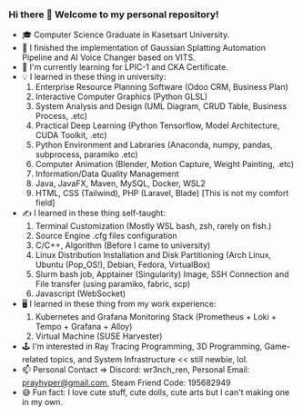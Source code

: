 ### Hi there 👋 Welcome to my personal repository!
- 🎓 Computer Science Graduate in Kasetsart University.
- 🔬 I finished the implementation of Gaussian Splatting Automation Pipeline and AI Voice Changer based on VITS.
- 📖 I'm currently learning for LPIC-1 and CKA Certificate.
- 💡 I learned in these thing in university:
  1. Enterprise Resource Planning Software (Odoo CRM, Business Plan)
  2. Interactive Computer Graphics (Python GLSL)
  3. System Analysis and Design (UML Diagram, CRUD Table, Business Process, .etc)
  4. Practical Deep Learning (Python Tensorflow, Model Architecture, CUDA Toolkit, .etc)
  5. Python Environment and Labraries (Anaconda, numpy, pandas, subprocess, paramiko .etc)
  7. Computer Animation (Blender, Motion Capture, Weight Painting, .etc)
  8. Information/Data Quality Management
  9. Java, JavaFX, Maven, MySQL, Docker, WSL2
  10. HTML, CSS (Tailwind), PHP (Laravel, Blade) [This is not my comfort field]
- ✍️ I learned in these thing self-taught:
  1. Terminal Customization (Mostly WSL bash, zsh, rarely on fish.)
  2. Source Engine .cfg files configuration
  3. C/C++, Algorithm (Before I came to university)
  4. Linux Distribution Installation and Disk Partitioning (Arch Linux, Ubuntu (Pop_OS!), Debian, Fedora, VirtualBox)
  5. Slurm bash job, Apptainer (Singularity) Image, SSH Connection and File transfer (using paramiko, fabric, scp)
  6. Javascript (WebSocket)
- 🖥️ I learned in these thing from my work experience:
  1. Kubernetes and Grafana Monitoring Stack (Prometheus + Loki + Tempo + Grafana + Alloy)
  2. Virtual Machine (SUSE Harvester)
- 🕹️ I'm interested in Ray Tracing Programming, 3D Programming, Game-related topics, and System Infrastructure << still newbie, lol.
- 📫 Personal Contact => Discord: wr3nch_ren, Personal Email: prayhyper@gmail.com, Steam Friend Code: 195682949
- 😅 Fun fact: I love cute stuff, cute dolls, cute arts but I can't making one in my own.

<!--
**Wr3nch-ren/Wr3nch-ren** is a ✨ _special_ ✨ repository because its `README.md` (this file) appears on your GitHub profile.

Here are some ideas to get you started:

- 🔭 I’m currently working on ...
- 🌱 I’m currently learning ...
- 👯 I’m looking to collaborate on ...
- 🤔 I’m looking for help with ...
- 💬 Ask me about ...
- 📫 How to reach me: ...
- 😄 Pronouns: ...
- ⚡ Fun fact: ...
-->
